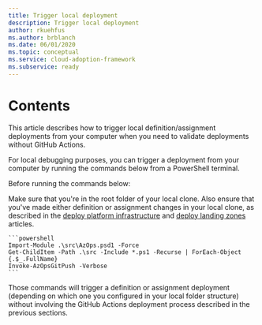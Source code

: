 ```yaml
---
title: Trigger local deployment
description: Trigger local deployment
author: rkuehfus
ms.author: brblanch
ms.date: 06/01/2020
ms.topic: conceptual
ms.service: cloud-adoption-framework
ms.subservice: ready
---
```


# Contents

This article describes how to trigger local definition/assignment deployments from your computer when you need to validate deployments without GitHub Actions.

For local debugging purposes, you can trigger a deployment from your computer by running the commands below from a PowerShell terminal.

Before running the commands below:

Make sure that you're in the root folder of your local clone. Also ensure that you've made either definition or assignment changes in your local clone, as described in the [deploy platform infrastructure](./deploy-platform-infrastructure.md) and [deploy landing zones](./deploy-landing-zone.md) articles.

    ```powershell
    Import-Module .\src\AzOps.psd1 -Force
    Get-ChildItem -Path .\src -Include *.ps1 -Recurse | ForEach-Object {.$_.FullName}
    Invoke-AzOpsGitPush -Verbose
    ```

Those commands will trigger a definition or assignment deployment (depending on which one you configured in your local folder structure) without involving the GitHub Actions deployment process described in the previous sections.
